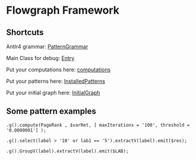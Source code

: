 # Flowgraph Framework


## Shortcuts

Antlr4 grammar: [PatternGrammar](src/shared/antlr4/pattern/Pattern.g4)

Main Class for debug: [Entry](src/DebugMain.java)

Put your computations here: [computations](src/shared/resources/computationImpl)

Put your patterns here: [InstalledPatterns](src/shared/resources/pattern.txt)

Put your initial graph here: [InitialGraph](src/shared/resources/Graph.txt)

## Some pattern examples

`.g().compute(PageRank , $varRet, [ maxIterations = '100', threshold = '0.0000001'] );`

`.g().select(label > '10' or lab1 == '5').extractV(label).emit($res);`

`.g().GroupV(label).extractV(label).emit($LAB);`
